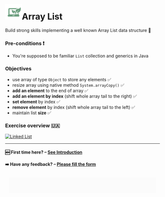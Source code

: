 # <img src="https://raw.githubusercontent.com/bobocode-projects/resources/master/image/logo_transparent_background.png" height=50/>Array List

Build strong skills implementing a well known Array List data structure 💪

### Pre-conditions ❗

* You're supposed to be familiar `List` collection and generics in Java

### Objectives

* use array of type `Object` to store any elements ✅
* resize array using native method `System.arrayCopy()` ✅
* **add an element** to the end of array ✅
* **add an element by index** (shift whole array tail to the right) ✅
* **set element** by index ✅
* **remove element** by index (shift whole array tail to the left) ✅
* maintain list **size** ✅

### Exercise overview 🇺🇦
[![Linked List](https://yt-embed.herokuapp.com/embed?v=jFBKToSC3ag)](https://youtu.be/jFBKToSC3ag)

---

#### 🆕 First time here? – [See Introduction](https://github.com/bobocode-projects/java-fundamentals-exercises/tree/main/0-0-intro#introduction)
#### ➡️ Have any feedback? – [Please fill the form ](https://forms.gle/WQPxc7rDFgZK6eEk7)

##
<div align="center"><img src="https://raw.githubusercontent.com/bobocode-projects/resources/master/animation/GitHub%20Star_3.gif" height=50/></div>